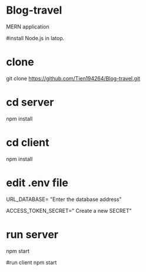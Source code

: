 # Blog-travel
MERN application

#install Node.js in latop.

# clone
git clone https://github.com/Tien194264/Blog-travel.git

# cd server
npm install

# cd client
npm install

# edit .env file
URL_DATABASE= "Enter the database address"

ACCESS_TOKEN_SECRET=" Create a new SECRET"


# run server
npm start

#run client
npm start
